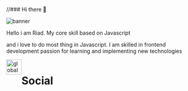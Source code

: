 //### Hi there 👋

![banner](https://e1.pxfuel.com/desktop-wallpaper/1016/49/desktop-wallpaper-react-nodejs-express-mongodb-mern-stack.jpg)

<p>Hello i am Riad. My core skill based on Javascript</p>
<p>and i love to do most thing in Javascript. I am skilled in frontend development passion for learning and implementing new technologies</p>

<div style="display: flex">
    <div><img width="40" src="https://assets.dryicons.com/uploads/icon/preview/3847/small_2x_world.png" alt="global" />

</div>

# Social

</div>







<!--
**riadsarkar45/riadsarkar45** is a ✨ _special_ ✨ repository because its `README.md` (this file) appears on your GitHub profile.

Here are some ideas to get you started:

- 🔭 I’m currently working on ...
- 🌱 I’m currently learning ...
- 👯 I’m looking to collaborate on ...
- 🤔 I’m looking for help with ...
- 💬 Ask me about ...
- 📫 How to reach me: ...
- 😄 Pronouns: ...
- ⚡ Fun fact: ...
-->
